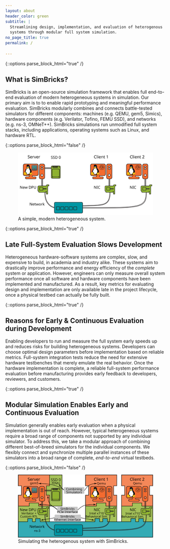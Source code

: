 ```yaml
---
layout: about
header_color: green
subtitle: |
  Streamlining design, implementation, and evaluation of heterogenous
  systems through modular full system simulation.
no_page_title: true
permalink: /

---
```


{::options parse_block_html="true" /}
<div class="block-50">

## What is SimBricks?
SimBricks is an open-source simulation framework that enables full end-to-end
evaluation of modern heterogeneous systems in simulation. Our primary aim is to
to enable rapid prototyping and meaningful performance evaluation. SimBricks
modularly combines and connects battle-tested simulators for different
components: machines (e.g. QEMU, gem5, Simics), hardware components (e.g.
Verilator, Tofino, FEMU SSD), and networks (e.g. ns-3, OMNeT++). SimBricks
simulations run unmodified full system stacks, including applications, operating
systems such as Linux, and hardware RTL.

</div>

{::options parse_block_html="false" /}
<div class="block-60">
<figure>
<img src="/assets/images/overview_sys.svg"
        alt="Example of a heterogeneous system configuration with three
        hosts, a server with the DPU being built and an SSD and two clients with
        regular NICs. All hosts are connected to a network of just one switch."/>
<figcaption>A simple, modern heterogeneous system.</figcaption>
</figure>
</div>

{::options parse_block_html="true" /}
<div class="block-50">

## Late Full-System Evaluation Slows Development
Heterogeneous hardware-software systems are complex, slow, and expensive to
build, in academia and industry alike. These systems aim to drastically improve
performance and energy efficiency of the *complete* system or application.
However, engineers can only measure overall system performance once all software
and hardware components have been implemented and manufactured. As a result, key
metrics for evaluating design and implementation are only available late in the
project lifecycle, once a physical testbed can actually be fully built.

</div>


{::options parse_block_html="true" /}
<div class="block-50">

## Reasons for Early & Continuous Evaluation during Development

Enabling developers to run and measure the full system early speeds up and
reduces risks for building heterogeneous systems. Developers can choose optimal
design parameters before implementation based on reliable metrics. Full-system
integration tests reduce the need for extensive hardware testbenches that merely
emulate the real behavior. Once the hardware implementation is complete, a
reliable full-system performance evaluation before manufacturing provides early
feedback to developers, reviewers, and customers.

</div>


{::options parse_block_html="true" /}
<div class="block-50">

## Modular Simulation Enables Early and Continuous Evaluation

Simulation generally enables early evaluation when a physical implementation is
out of reach. However, typical heterogeneous systems require a broad range of
components not supported by any individual simulator. To address this, we take a
modular approach of combining different best-of-breed simulators for the
individual components. We flexibly connect and synchronize multiple parallel
instances of these simulators into a broad range of complete, *end-to-end*
virtual testbeds.
</div>



{::options parse_block_html="false" /}
<div class="block-60">
<figure>
<img src="/assets/images/overview_sim.svg"
        alt="Example of a SimBricks simulation configuration with three
        simulated hosts, a server and two clients. We simulate the server in
        gem5 and connect to an SSD simulated through FEMU and a Corundum FPGA
        NIC simulated through Verilator. The two clients are simulated in QEMU
        and connect to a PCIe behavioral NIC model. All three hosts are
        connected through a network simulated in ns-3.">
<figcaption>Simulating the heterogenous system with SimBricks.</figcaption>
</figure>
</div>
